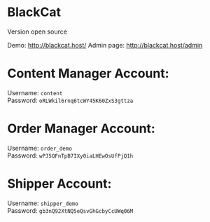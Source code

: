 # BlackCat

Version open source

Demo: http://blackcat.host/
Admin page: http://blackcat.host/admin

<h1>Content Manager Account:</h1>

Username: <code>content</code> <br>
Password: <code>oRLWkil6rnq6tcWY45K60ZxS3gttza</code>

<h1>Order Manager Account:</h1>

Username: <code>order_demo</code> <br>
Password: <code>wPJ5QFnTpB7IXy0iaLHEwOsUfPjQ1h</code>

<h1>Shipper Account:</h1>

Username: <code>shipper_demo</code> <br>
Password: <code>gb3nQ92XtNQ5eQsvGhGcbyCcUWq06M</code>


 
